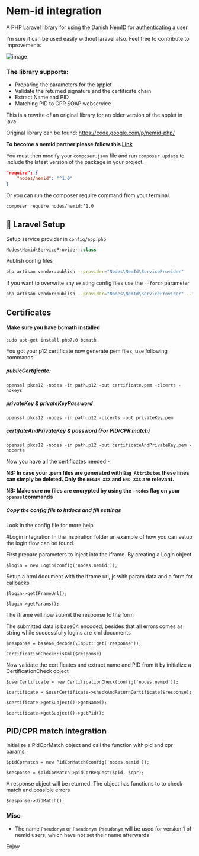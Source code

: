 # Nem-id integration

A PHP Laravel library for using the Danish NemID for authenticating a user.

I'm sure it can be used easily without laravel also. Feel free to contribute to improvements

![image](https://cloud.githubusercontent.com/assets/1279756/20196240/18e4a2b8-a79a-11e6-832b-36933da588e3.png)

### The library supports:
  - Preparing the parameters for the applet
  - Validate the returned signature and the certificate chain
  - Extract Name and PID
  - Matching PID to CPR SOAP webservice

This is a rewrite of an original library for an older version of the applet in java

Original library can be found: https://code.google.com/p/nemid-php/

**To become a nemid partner please follow this [Link](https://www.nets.eu/dk-da/l%C3%B8sninger/nemid/nemid-tjenesteudbyder/Pages/s%C3%A5dan-bliver-du-nemid-tjenesteudbyder.aspx)**

You must then modify your `composer.json` file and run `composer update` to include the latest version of the package in your project.

```json
"require": {
    "nodes/nemid": "^1.0"
}
```

Or you can run the composer require command from your terminal.

```bash
composer require nodes/nemid:^1.0
```

## 🔧 Laravel Setup

Setup service provider in `config/app.php`

```php
Nodes\Nemid\ServiceProvider::class
```

Publish config files

```bash
php artisan vendor:publish --provider="Nodes\NemId\ServiceProvider"
```

If you want to overwrite any existing config files use the `--force` parameter

```bash
php artisan vendor:publish --provider="Nodes\NemId\ServiceProvider" --force
```

## Certificates

#### Make sure you have bcmath installed
```
sudo apt-get install php7.0-bcmath
```

You got your p12 certificate now generate pem files, use following commands:

##### publicCertificate:
`openssl pkcs12 -nodes -in path.p12 -out certificate.pem -clcerts -nokeys`

##### privateKey & privateKeyPassword
`openssl pkcs12 -nodes -in path.p12 -clcerts -out privateKey.pem`

##### certifateAndPrivateKey & password (For PID/CPR match)
`openssl pkcs12 -nodes -in path.p12 -out certificateAndPrivateKey.pem -nocerts`

Now you have all the certificates needed -

**NB: In case your .pem files are generated with `Bag Attributes` these lines can simply be deleted. Only the `BEGIN XXX` and `END XXX` are relevant.**

**NB: Make sure no files are encrypted by using the `-nodes` flag on your `openssl`commands**

##### Copy the config file to htdocs and fill settings
Look in the config file for more help

#Login integration
In the inspiration folder an example of how you can setup the login flow can be found.

First prepare parameters to inject into the iframe. By creating a Login object.

`$login = new Login(config('nodes.nemid'));`

Setup a html document with the iframe url, js with param data and a form for callbacks

`$login->getIFrameUrl();`

`$login->getParams();`

The iframe will now submit the response to the form

The submitted data is base64 encoded, besides that all errors comes as string while successfully logins are xml documents

`$response = base64_decode(\Input::get('response'));`

`CertificationCheck::isXml($response)`

Now validate the certificates and extract name and PID from it by initialize a CertificationCheck object

`$userCertificate = new CertificationCheck(config('nodes.nemid'));`

`$certificate = $userCertificate->checkAndReturnCertificate($response);`

`$certificate->getSubject()->getName();`

`$certificate->getSubject()->getPid();`

## PID/CPR match integration
Initialize a PidCprMatch object and call the function with pid and cpr params.

`$pidCprMatch = new PidCprMatch(config('nodes.nemid'));`

`$response = $pidCprMatch->pidCprRequest($pid, $cpr);`

A response object will be returned. The object has functions to to check match and possible errors

`$response->didMatch();`

### Misc

 - The name `Pseudonym` or `Pseudonym Pseudonym` will be used for version 1 of nemid users, which have not set their name afterwards

Enjoy



